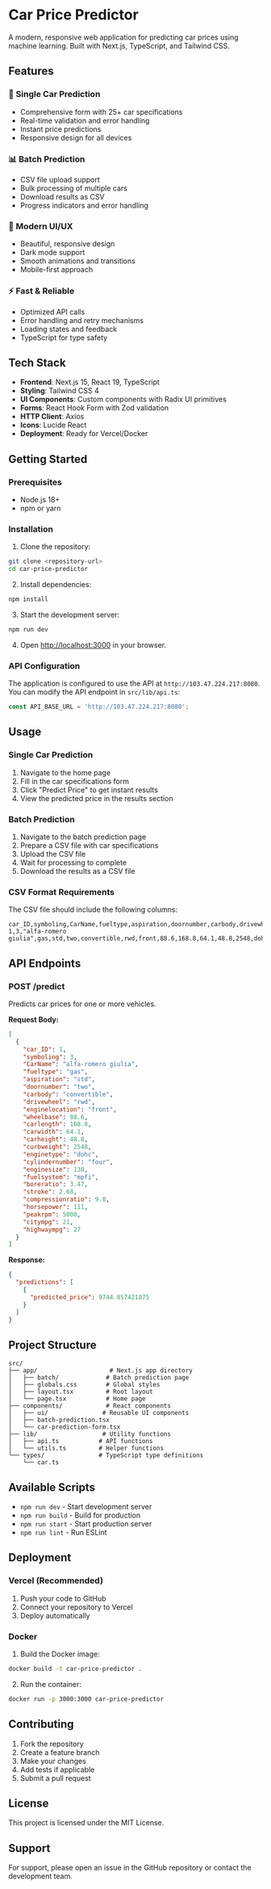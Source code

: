# Car Price Predictor

A modern, responsive web application for predicting car prices using machine learning. Built with Next.js, TypeScript, and Tailwind CSS.

## Features

### 🚗 Single Car Prediction
- Comprehensive form with 25+ car specifications
- Real-time validation and error handling
- Instant price predictions
- Responsive design for all devices

### 📊 Batch Prediction
- CSV file upload support
- Bulk processing of multiple cars
- Download results as CSV
- Progress indicators and error handling

### 🎨 Modern UI/UX
- Beautiful, responsive design
- Dark mode support
- Smooth animations and transitions
- Mobile-first approach

### ⚡ Fast & Reliable
- Optimized API calls
- Error handling and retry mechanisms
- Loading states and feedback
- TypeScript for type safety

## Tech Stack

- **Frontend**: Next.js 15, React 19, TypeScript
- **Styling**: Tailwind CSS 4
- **UI Components**: Custom components with Radix UI primitives
- **Forms**: React Hook Form with Zod validation
- **HTTP Client**: Axios
- **Icons**: Lucide React
- **Deployment**: Ready for Vercel/Docker

## Getting Started

### Prerequisites

- Node.js 18+ 
- npm or yarn

### Installation

1. Clone the repository:
```bash
git clone <repository-url>
cd car-price-predictor
```

2. Install dependencies:
```bash
npm install
```

3. Start the development server:
```bash
npm run dev
```

4. Open [http://localhost:3000](http://localhost:3000) in your browser.

### API Configuration

The application is configured to use the API at `http://103.47.224.217:8080`. You can modify the API endpoint in `src/lib/api.ts`:

```typescript
const API_BASE_URL = 'http://103.47.224.217:8080';
```

## Usage

### Single Car Prediction

1. Navigate to the home page
2. Fill in the car specifications form
3. Click "Predict Price" to get instant results
4. View the predicted price in the results section

### Batch Prediction

1. Navigate to the batch prediction page
2. Prepare a CSV file with car specifications
3. Upload the CSV file
4. Wait for processing to complete
5. Download the results as a CSV file

### CSV Format Requirements

The CSV file should include the following columns:

```csv
car_ID,symboling,CarName,fueltype,aspiration,doornumber,carbody,drivewheel,enginelocation,wheelbase,carlength,carwidth,carheight,curbweight,enginetype,cylindernumber,enginesize,fuelsystem,boreratio,stroke,compressionratio,horsepower,peakrpm,citympg,highwaympg
1,3,"alfa-romero giulia",gas,std,two,convertible,rwd,front,88.6,168.8,64.1,48.8,2548,dohc,four,130,mpfi,3.47,2.68,9.0,111,5000,21,27
```

## API Endpoints

### POST /predict

Predicts car prices for one or more vehicles.

**Request Body:**
```json
[
  {
    "car_ID": 1,
    "symboling": 3,
    "CarName": "alfa-romero giulia",
    "fueltype": "gas",
    "aspiration": "std",
    "doornumber": "two",
    "carbody": "convertible",
    "drivewheel": "rwd",
    "enginelocation": "front",
    "wheelbase": 88.6,
    "carlength": 168.8,
    "carwidth": 64.1,
    "carheight": 48.8,
    "curbweight": 2548,
    "enginetype": "dohc",
    "cylindernumber": "four",
    "enginesize": 130,
    "fuelsystem": "mpfi",
    "boreratio": 3.47,
    "stroke": 2.68,
    "compressionratio": 9.0,
    "horsepower": 111,
    "peakrpm": 5000,
    "citympg": 21,
    "highwaympg": 27
  }
]
```

**Response:**
```json
{
  "predictions": [
    {
      "predicted_price": 9744.857421875
    }
  ]
}
```

## Project Structure

```
src/
├── app/                    # Next.js app directory
│   ├── batch/             # Batch prediction page
│   ├── globals.css        # Global styles
│   ├── layout.tsx         # Root layout
│   └── page.tsx           # Home page
├── components/            # React components
│   ├── ui/               # Reusable UI components
│   ├── batch-prediction.tsx
│   └── car-prediction-form.tsx
├── lib/                  # Utility functions
│   ├── api.ts           # API functions
│   └── utils.ts         # Helper functions
└── types/               # TypeScript type definitions
    └── car.ts
```

## Available Scripts

- `npm run dev` - Start development server
- `npm run build` - Build for production
- `npm run start` - Start production server
- `npm run lint` - Run ESLint

## Deployment

### Vercel (Recommended)

1. Push your code to GitHub
2. Connect your repository to Vercel
3. Deploy automatically

### Docker

1. Build the Docker image:
```bash
docker build -t car-price-predictor .
```

2. Run the container:
```bash
docker run -p 3000:3000 car-price-predictor
```

## Contributing

1. Fork the repository
2. Create a feature branch
3. Make your changes
4. Add tests if applicable
5. Submit a pull request

## License

This project is licensed under the MIT License.

## Support

For support, please open an issue in the GitHub repository or contact the development team.
